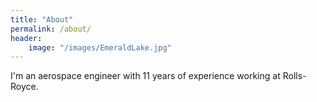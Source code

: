 ```yaml
---
title: "About"
permalink: /about/
header: 
    image: "/images/EmeraldLake.jpg"
---
```


I'm an aerospace engineer with 11 years of experience working at Rolls-Royce.